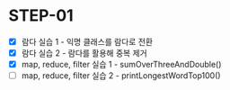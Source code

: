 # STEP-01

* [X] 람다 실습 1 - 익명 클래스를 람다로 전환
* [X] 람다 실습 2 - 람다를 활용해 중복 제거
* [X] map, reduce, filter 실습 1 - sumOverThreeAndDouble()
* [ ] map, reduce, filter 실습 2 - printLongestWordTop100()